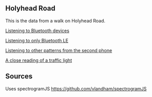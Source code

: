 ## Holyhead Road

This is the data from a walk on Holyhead Road.

[Listening to Bluetooth devices](bluetooth.html)

[Listening to only Bluetooth LE](iot.html)

[Listening to other patterns from the second phone](a52.html)

[A close reading of a traffic light](spectrogram.html)

## Sources

Uses spectrogramJS  https://github.com/vlandham/spectrogramJS
